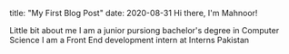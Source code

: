 title: "My First Blog Post"
date: 2020-08-31
Hi there, I'm Mahnoor!

Little bit about me
I am a junior pursiong bachelor's degree in Computer Science
I am a Front End development intern at Interns Pakistan
